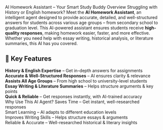 AI Homework Assistant – Your Smart Study Buddy
Overview
Struggling with History or English homework? Meet the **AI Homework Assistant**, an intelligent agent designed to provide accurate, detailed, and well-structured answers for students across various age groups – from secondary school to graduation level.
This AI-powered assistant ensures students receive **high-quality responses**, making homework easier, faster, and more effective. Whether you need help with essay writing, historical analysis, or literature summaries, this AI has you covered.
## 🎯 Key Features
**History & English Expertise** – Get in-depth answers for assignments  
**Accurate & Well-Structured Responses** – AI ensures clarity & relevance  
**Assists All Age Groups** – From high school to university-level students  
**Essay Writing & Literature Summaries** – Helps structure arguments & key points  
**Quick & Reliable** – Get responses instantly, with AI-trained accuracy  
Why Use This AI Agent?
Saves Time – Get instant, well-researched responses  
Smart Learning – AI adapts to different education levels  
Improves Writing Skills – Helps structure essays & arguments  
Reliable & Accurate – Well-researched historical & literary insights  





